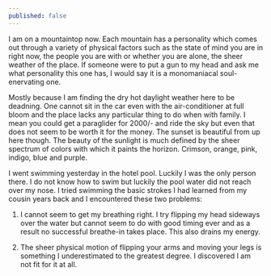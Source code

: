 ```yaml
---
published: false
---
```

I am on a mountaintop now. Each mountain has a personality which comes out through a variety of physical factors such as the state of mind you are in right now, the people you are with or whether you are alone, the sheer weather of the place. If someone were to put a gun to my head and ask me what personality this one has, I would say it is a monomaniacal soul-enervating one.

Mostly because I am finding the dry hot daylight weather here to be deadning. One cannot sit in the car even with the air-conditioner at full bloom and the place lacks any particular thing to do when with family. I mean you could get a paraglider for 2000/- and ride the sky but even that does not seem to be worth it for the money. The sunset is beautiful from up here though. The beauty of the sunlight is much defined by the sheer spectrum of colors with which it paints the horizon. Crimson, orange, pink, indigo, blue and purple.

I went swimming yesterday in the hotel pool. Luckily I was the only person there. I do not know how to swim but luckily the pool water did not reach over my nose. I tried swimming the basic strokes I had learned from my cousin years back and I encountered these two problems:

1. I cannot seem to get my breathing right. I try flipping my head sideways over the water but cannot seem to do with good timing ever and as a result no successful breathe-in takes place. This also drains my energy.

2. The sheer physical motion of flipping your arms and moving your legs is something I underestimated to the greatest degree. I discovered I am not fit for it at all. 